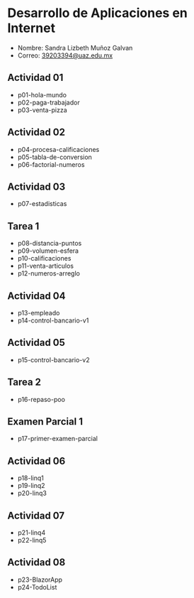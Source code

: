 # Desarrollo de Aplicaciones en Internet

- Nombre: Sandra Lizbeth Muñoz Galvan
- Correo: 39203394@uaz.edu.mx

## Actividad 01 
- p01-hola-mundo
- p02-paga-trabajador
- p03-venta-pizza

## Actividad 02
- p04-procesa-calificaciones
- p05-tabla-de-conversion
- p06-factorial-numeros

## Actividad 03
- p07-estadisticas

## Tarea 1
- p08-distancia-puntos
- p09-volumen-esfera
- p10-calificaciones
- p11-venta-articulos
- p12-numeros-arreglo

## Actividad 04
- p13-empleado
- p14-control-bancario-v1

## Actividad 05
- p15-control-bancario-v2

## Tarea 2
- p16-repaso-poo

## Examen Parcial 1
- p17-primer-examen-parcial

## Actividad 06 
- p18-linq1
- p19-linq2
- p20-linq3

## Actividad 07
- p21-linq4
- p22-linq5

## Actividad 08
- p23-BlazorApp
- p24-TodoList